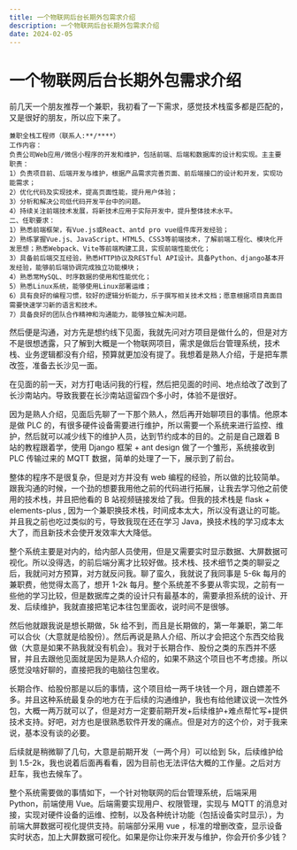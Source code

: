 ```yaml
---
title: 一个物联网后台长期外包需求介绍
description: 一个物联网后台长期外包需求介绍
date: 2024-02-05
---
```

# 一个物联网后台长期外包需求介绍

前几天一个朋友推荐一个兼职，我初看了一下需求，感觉技术栈蛮多都是匹配的，又是很好的朋友，所以应下来了。

```
兼职全栈工程师（联系人:**/****）
工作内容：
负责公司Web应用/微信小程序的开发和维护，包括前端、后端和数据库的设计和实现。主主要职责：
1）负责项目前、后端开发与维护，根据产品需求完善页面、前后端接口的设计和开发，实现功能需求；
2）优化代码及实现技术，提高页面性能，提升用户体验；
3）分析和解决公司低代码开发平台中的问题。
4）持续关注前端技术发展，将新技术应用于实际开发中，提升整体技术水平。
二、任职要求：
1）熟悉前端框架，有Vue.js或React、antd pro vue组件库开发经验；
2）熟练掌握Vue.js、JavaScript、HTML5、CSS3等前端技术，了解前端工程化、模块化开发思想；熟悉Webpack、Vite等前端构建工具，实现前端性能优化；
3）具备前后端交互经验，熟悉HTTP协议及RESTful API设计。具备Python、django基本开发经验，能够前后端协调完成独立功能模块；
4）熟悉常MySQL、时序数据的使用和性能优化；
5）熟悉Linux系统，能够使用Linux部署运维；
6）具有良好的编程习惯，较好的逻辑分析能力，乐于撰写相关技术文档；愿意根据项目真面目需要快速学习新的语言和技术。
7）具备良好的团队合作精神和沟通能力，能够独立解决问题。

```

然后便是沟通，对方先是想约线下见面，我就先问对方项目是做什么的，但是对方不是很想透露，只了解到大概是一个物联网项目，需求是做后台管理系统，技术栈、业务逻辑都没有介绍，预算就更加没有提了。我想着是熟人介绍，于是把车票改签，准备去长沙见一面。

在见面的前一天，对方打电话问我的行程，然后把见面的时间、地点给改了改到了长沙南站内。导致我要在长沙南站逗留四个多小时，体验不是很好。

因为是熟人介绍，见面后先聊了一下那个熟人，然后再开始聊项目的事情。他原本是做 PLC
的，有很多硬件设备需要进行维护，所以需要一个系统来进行监控、维护，然后就可以减少线下的维护人员，达到节约成本的目的。之前是自己跟着
B 站的教程跟着学，使用 Django 框架 + ant design 做了一个雏形，系统接收到 PLC 传输过来的 MQTT 数据，简单的处理了一下，展示到了前台。

整体的程序不是很复杂，但是对方并没有 web 编程的经验，所以做的比较简单。跟我沟通的时候，一个劲的想要我用他之前的代码进行拓展，让我去学习他之前使用的技术栈，并且把他看的
B 站视频链接发给了我。但我的技术栈是 flask + elements-plus , 因为一个兼职换技术栈，时间成本太大，所以没有退让的可能。并且我之前也吃过类似的亏，导致我现在还在学习
Java，换技术栈的学习成本太大了，而且新技术会使开发效率大大降低。

整个系统主要是对内的，给内部人员使用，但是又需要实时显示数据、大屏数据可视化。所以没得选，的前后端分离才比较好做。技术栈、技术细节之类的聊妥之后，我就问对方预算，对方就反问我。聊了蛮久，我就说了我同事是
5-6k 每月的兼职费，他觉得太高了，想开 1-2k
每月。整个系统差不多要从零实现，之前有一些他的学习比较，但是数据库之类的设计只有最基本的，需要承担系统的设计、开发、后续维护，我就直接把笔记本往包里面收，说时间不是很够。

然后他就跟我说是想长期做，5k
给不到，而且是长期做的，第一年兼职，第二年可以合伙（大意就是给股份）。然后再说是熟人介绍、所以才会把这个东西交给我做（大意是如果不熟我就没有机会）。我对于长期合作、股份之类的东西并不感冒，并且去跟他见面就是因为是熟人介绍的，如果不熟这个项目也不考虑接。所以感觉没啥好聊的，直接把我的电脑往包里收。

长期合作、给股份那是以后的事情，这个项目给一两千块钱一个月，跟白嫖差不多。并且这种系统最复杂的地方在于后续的沟通维护，我也有给他建议说一次性外包，大概一两万就可以了，但是对方一定要前期开发+后续维护+难点帮忙写+提供技术支持。好吧，对方也是很熟悉软件开发的痛点。但是对方的这个价，对于我来说，基本没有谈的必要。

后续就是稍微聊了几句，大意是前期开发（一两个月）可以给到 5k，后续维护给到 1.5-2k，我也说着后面再看看，因为目前也无法评估大概的工作量。之后对方赶车，我也去候车了。

整个系统需要做的事情如下，一个针对物联网的后台管理系统，后端采用 Python，前端使用 Vue。后端需要实现用户、权限管理，实现与 MQTT
的消息对接，实现对硬件设备的运维、控制，以及各种统计功能（包括设备实时显示），为前端大屏数据可视化提供支持。前端部分采用 vue
，标准的增删改查，显示设备实时状态，加上大屏数据可视化。如果是你让你来开发与维护，你会开价多少钱？